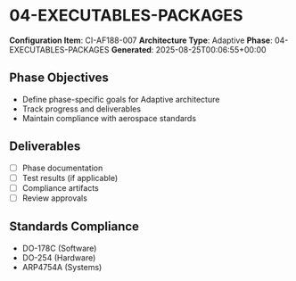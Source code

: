 # 04-EXECUTABLES-PACKAGES

**Configuration Item**: CI-AF188-007
**Architecture Type**: Adaptive
**Phase**: 04-EXECUTABLES-PACKAGES
**Generated**: 2025-08-25T00:06:55+00:00

## Phase Objectives
- Define phase-specific goals for Adaptive architecture
- Track progress and deliverables
- Maintain compliance with aerospace standards

## Deliverables
- [ ] Phase documentation
- [ ] Test results (if applicable)
- [ ] Compliance artifacts
- [ ] Review approvals

## Standards Compliance
- DO-178C (Software)
- DO-254 (Hardware)
- ARP4754A (Systems)
